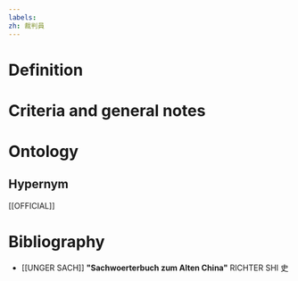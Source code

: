 ```yaml
---
labels: 
zh: 裁判員
---
```


# Definition

# Criteria and general notes
# Ontology

## Hypernym
[[OFFICIAL]]
# Bibliography
- [[UNGER SACH]]
**"Sachwoerterbuch zum Alten China"** 
RICHTER
SHI 史